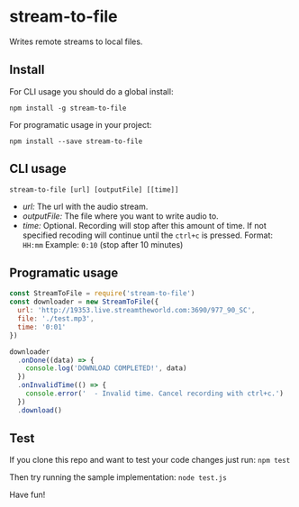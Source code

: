 # stream-to-file
Writes remote streams to local files.


## Install

For CLI usage you should do a global install:

`npm install -g stream-to-file`

For programatic usage in your project:

`npm install --save stream-to-file`


## CLI usage
`stream-to-file [url] [outputFile] [[time]]`

- *url:* The url with the audio stream.
- *outputFile:* The file where you want to write audio to.
- *time:* Optional. Recording will stop after this amount of time.
  If not specified recoding will continue until the `ctrl+c` is pressed.
  Format: `HH:mm`
  Example: `0:10` (stop after 10 minutes)


## Programatic usage
```javascript
const StreamToFile = require('stream-to-file')
const downloader = new StreamToFile({
  url: 'http://19353.live.streamtheworld.com:3690/977_90_SC',
  file: './test.mp3',
  time: '0:01'
})

downloader
  .onDone((data) => {
    console.log('DOWNLOAD COMPLETED!', data)
  })
  .onInvalidTime(() => {
    console.error('  - Invalid time. Cancel recording with ctrl+c.')
  })
  .download()
```


## Test

If you clone this repo and want to test your code changes just run:
`npm test`

Then try running the sample implementation:
`node test.js`

Have fun!
